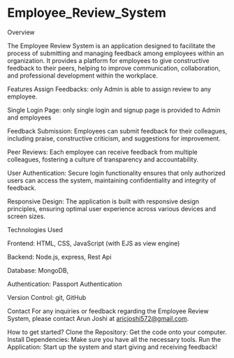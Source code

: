 # Employee_Review_System

Overview

The Employee Review System is an application designed to facilitate the process of submitting and managing feedback among employees within an organization. It provides a platform for employees to give constructive feedback to their peers, helping to improve communication, collaboration, and professional development within the workplace.

Features
Assign Feedbacks: only Admin is able to assign review to any employee.

Single Login Page: only single login and signup page is provided to Admin and employees

Feedback Submission: Employees can submit feedback for their colleagues, including praise, constructive criticism, and suggestions for improvement.

Peer Reviews: Each employee can receive feedback from multiple colleagues, fostering a culture of transparency and accountability.

User Authentication: Secure login functionality ensures that only authorized users can access the system, maintaining confidentiality and integrity of feedback.

Responsive Design: The application is built with responsive design principles, ensuring optimal user experience across various devices and screen sizes.

Technologies Used

Frontend: HTML, CSS, JavaScript (with EJS as view engine)

Backend:  Node.js, express, Rest Api

Database:  MongoDB, 

Authentication: Passport Authentication

Version Control: git, GitHub

Contact
For any inquiries or feedback regarding the Employee Review System, please contact Arun Joshi at aricjoshi572@gmail.com.

How to get started?
Clone the Repository: Get the code onto your computer.
Install Dependencies: Make sure you have all the necessary tools.
Run the Application: Start up the system and start giving and receiving feedback!
